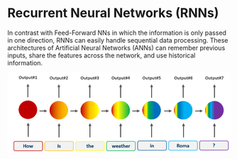 # Recurrent Neural Networks (RNNs)

In contrast with Feed-Forward NNs in which the information is only passed in one direction, RNNs can easily handle sequential data processing. These architectures of Artificial Neural Networks (ANNs) can remember previous inputs, share the features across the network, and use historical information.

![RNNs](https://github.com/alitourani/deep-learning-from-scratch/blob/main/Codes/RNNs/_RecurrentNeuralNetwork-RNN-AliTourani-DeepLearningFromScratch.png "RNNs")
